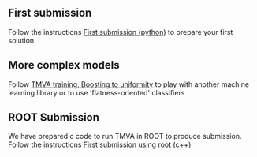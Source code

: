 First submission
----------------
Follow the instructions [First submission (python)](https://github.com/yandexdataschool/flavours-of-physics-start/wiki/First-submission-(python)) to prepare your first solution

More complex models
-------------------
Follow [TMVA training, Boosting to uniformity](https://github.com/yandexdataschool/flavours-of-physics-start/wiki/TMVA-training,-Boosting-to-uniformity) to play with another machine learning library or to use 'flatness-oriented' classifiers

ROOT Submission 
----------------
We have prepared c code to run TMVA in ROOT to produce submission. Follow the instructions [First submission using root (c++)](https://github.com/yandexdataschool/flavours-of-physics-start/wiki/First-submission-(root,-С))